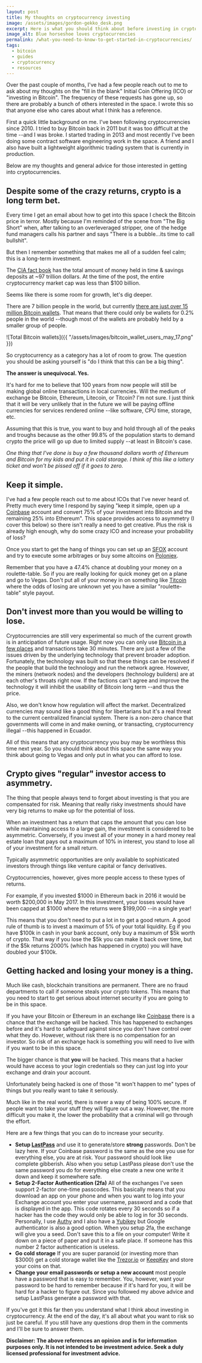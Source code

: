 ```yaml
---
layout: post
title: My thoughts on cryptocurrency investing
image: /assets/images/gordon-gekko_desk.png
excerpt: Here is what you should think about before investing in cryptocurrencies
image_alt: Blue horseshoe loves cryptocurrencies
permalink: /what-you-need-to-know-to-get-started-in-cryptocurrencies/
tags:
  - bitcoin
  - guides
  - cryptocurrency
  - resources
---
```


Over the past couple of months, I've had a few people reach out to me to ask about my thoughts on the "fill in the blank" Initial Coin Offering (ICO) or "investing in Bitcoin". The frequency of these requests has gone up, so there are probably a bunch of others interested in the space. I wrote this so that anyone else who cares about what I think has a reference.

First a quick little background on me. I've been following cryptocurrencies since 2010. I tried to buy Bitcoin back in 2011 but it was too difficult at the time --and I was broke. I started trading in 2013 and most recently I've been doing some contract software engineering work in the space. A friend and I also have built a lightweight algorithmic trading system that is currently in production.

Below are my thoughts and general advice for those interested in getting into cryptocurrencies.

## Despite some of the crazy returns, crypto is a long term bet.
Every time I get an email about how to get into this space I check the Bitcoin price in terror. Mostly because I'm reminded of the scene from "The Big Short" when, after talking to an overleveraged stripper, one of the hedge fund managers calls his partner and says "There is a bubble...its time to call bullshit".

But then I remember something that makes me all of a sudden feel calm; this is a long-term investment.

The [CIA fact book](https://www.cia.gov/library/Publications/the-world-factbook/rankorder/2215rank.html) has the total amount of money held in time & savings deposits at ~97 trillion dollars. At the time of the post, the entire cryptocurrency market cap was less than $100 billion.

Seems like there is some room for growth, let's dig deeper.

There are 7 billion people in the world, but currently [there are just over 15 million Bitcoin wallets](https://blockchain.info/charts/my-wallet-n-users). That means that there could only be wallets for 0.2% people in the world --though most of the wallets are probably held by a smaller group of people.

![Total Bitcoin wallets]({{ "/assets/images/bitcoin_wallet_users_may_17.png" }})

So cryptocurrency as a category has a lot of room to grow. The question you should be asking yourself is "do I think that this can be a big thing".

**The answer is unequivocal. Yes.**

It's hard for me to believe that 100 years from now people will still be making global online transactions in local currencies. Will the medium of exchange be Bitcoin, Ethereum, Litecoin, or Titcoin? I'm not sure. I just think that it will be very unlikely that in the future we will be paying offline currencies for services rendered online --like software, CPU time, storage, etc.

Assuming that this is true, you want to buy and hold through all of the peaks and troughs because as the other 99.8% of the population starts to demand crypto the price will go up due to limited supply --at least in Bitcoin's case.

*One thing that I've done is buy a few thousand dollars worth of Ethereum and Bitcoin for my kids and put it in cold storage. I think of this like a lottery ticket and won't be pissed off if it goes to zero.*

## Keep it simple.
I've had a few people reach out to me about ICOs that I've never heard of. Pretty much every time I respond by saying "keep it simple, open up a [Coinbase](https://www.coinbase.com) account and convert 75% of your investment into Bitcoin and the remaining 25% into Ethereum". This space provides access to asymmetry (I cover this below) so there isn't really a need to get creative. Plus the risk is already high enough, why do some crazy ICO and increase your probability of loss?

Once you start to get the hang of things you can set up an [SFOX](https://www.sfox.com) account and try to execute some arbitrages or buy some altcoins on [Poloniex](https://poloniex.com).

Remember that you have a 47.4% chance at doubling your money on a roulette-table. So if you are really looking for quick money get on a plane and go to Vegas. Don't put all of your money in on something like [Titcoin](https://en.wikipedia.org/wiki/Titcoin) where the odds of losing are unknown yet you have a similar "roulette-table" style payout.

## Don't invest more than you would be willing to lose.
Cryptocurrencies are still very experimental so much of the current growth is in anticipation of future usage. Right now you can only use [Bitcoin in a few places](https://support.coinbase.com/customer/portal/articles/1834716-where-can-i-spend-bitcoins-) and transactions take 30 minutes. There are just a few of the issues driven by the underlying technology that prevent broader adoption. Fortunately, the technology was built so that these things can be resolved if the people that build the technology and run the network agree. However, the miners (network nodes) and the developers (technology builders) are at each other's throats right now. If the factions can't agree and improve the technology it will inhibit the usability of Bitcoin long term --and thus the price.

Also, we don't know how regulation will affect the market. Decentralized currencies may sound like a good thing for libertarians but it's a real threat to the current centralized financial system. There is a non-zero chance that governments will come in and make owning, or transacting, cryptocurrency illegal --this happened in Ecuador.

All of this means that any cryptocurrency you buy may be worthless this time next year. So you should think about this space the same way you think about going to Vegas and only put in what you can afford to lose.

## Crypto gives "regular" investor access to asymmetry.
The thing that people always tend to forget about investing is that you are compensated for risk. Meaning that really risky investments should have very big returns to make up for the potential of loss.

When an investment has a return that caps the amount that you can lose while maintaining access to a large gain, the investment is considered to be asymmetric. Conversely, if you invest all of your money in a hard money real estate loan that pays out a maximum of 10% in interest, you stand to lose all of your investment for a small return.

Typically asymmetric opportunities are only available to sophisticated investors through things like venture capital or fancy derivatives.

Cryptocurrencies, however, gives more people access to these types of returns.

For example, if you invested $1000 in Ethereum back in 2016 it would be worth $200,000 in May 2017. In this investment, your losses would have been capped at $1000 where the returns were $199,000 --in a single year!

This means that you don't need to put a lot in to get a good return. A good rule of thumb is to invest a maximum of 5% of your total liquidity. Eg if you have $100k in cash in your bank account, only buy a maximum of $5k worth of crypto. That way if you lose the $5k you can make it back over time, but if the $5k returns 2000% (which has happened in crypto) you will have doubled your $100k.

## Getting hacked and losing your money is a thing.
Much like cash, blockchain transitions are permanent. There are no fraud departments to call if someone steals your crypto tokens. This means that you need to start to get serious about internet security if you are going to be in this space.

If you have your Bitcoin or Ethereum in an exchange like [Coinbase](https://www.coingbase.com) there is a chance that the exchange will be hacked. This has happened to exchanges before and it's hard to safeguard against since you don't have control over what they do. However, without risk there is no compensation for an investor. So risk of an exchange hack is something you will need to live with if you want to be in this space.

The bigger chance is that **you** will be hacked. This means that a hacker would have access to your login credentials so they can just log into your exchange and drain your account.

Unfortunately being hacked is one of those "it won't happen to me" types of things but you really want to take it seriously.

Much like in the real world, there is never a way of being 100% secure. If people want to take your stuff they will figure out a way. However, the more difficult you make it, the lower the probability that a criminal will go through the effort.

Here are a few things that you can do to increase your security.

- **Setup [LastPass](https://www.lastpass.com/)** and use it to generate/store **strong** passwords. Don't be lazy here. If your Coinbase password is the same as the one you use for everything else, you are at risk. Your password should look like complete gibberish. Also when you setup LastPass please don't use the same password you do for everything else create a new one write it down and keep it somewhere safe.
- **Setup 2-Factor Authentication (2fa)** All of the exchanges I've seen support 2-factor one-time passcodes. This basically means that you download an app on your phone and when you want to log into your Exchange account you enter your username, password and a code that is displayed in the app. This code rotates every 30 seconds so if a hacker has the code they would only be able to log in for 30 seconds. Personally, I use [Authy](https://authy.com/) and I also have a [Yubikey](https://www.yubico.com) but Google authenticator is also a good option. When you setup 2fa, the exchange will give you a seed. Don't save this to a file on your computer! Write it down on a piece of paper and put it in a safe place. If someone has this number 2 factor authentication is useless.
- **Go cold storage** If you are super paranoid (or investing more than $3000) get a cold storage wallet like the [Trezor.io](https://trezor.io/) or [KeepKey](https://www.keepkey.com/) and store your coins on that.
- **Change your email passwords or setup a new account** most people have a password that is easy to remember. You, however, want your password to be hard to remember because if it's hard for you, it will be hard for a hacker to figure out. Since you followed my above advice and setup LastPass generate a password with that.

If you've got it this far then you understand what I think about investing in cryptocurrency. At the end of the day, it's all about what you want to risk so just be careful. If you still have any questions drop them in the comments and I'll be sure to answer them.

**Disclaimer: The above references an opinion and is for information purposes only. It is not intended to be investment advice. Seek a duly licensed professional for investment advice.**
